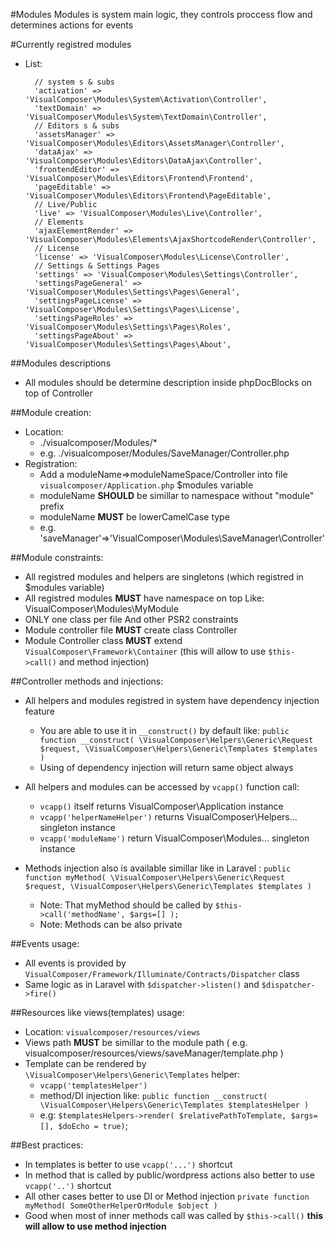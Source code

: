 #Modules
Modules is system main logic, they controls proccess flow and determines actions for events

#Currently registred modules

- List:

	    // system s & subs
	    'activation' => 'VisualComposer\Modules\System\Activation\Controller',
	    'textDomain' => 'VisualComposer\Modules\System\TextDomain\Controller',
	    // Editors s & subs
	    'assetsManager' => 'VisualComposer\Modules\Editors\AssetsManager\Controller',
	    'dataAjax' => 'VisualComposer\Modules\Editors\DataAjax\Controller',
	    'frontendEditor' => 'VisualComposer\Modules\Editors\Frontend\Frontend',
	    'pageEditable' => 'VisualComposer\Modules\Editors\Frontend\PageEditable',
	    // Live/Public
	    'live' => 'VisualComposer\Modules\Live\Controller',
	    // Elements
	    'ajaxElementRender' => 'VisualComposer\Modules\Elements\AjaxShortcodeRender\Controller',
	    // License
	    'license' => 'VisualComposer\Modules\License\Controller',
	    // Settings & Settings Pages
	    'settings' => 'VisualComposer\Modules\Settings\Controller',
	    'settingsPageGeneral' => 'VisualComposer\Modules\Settings\Pages\General',
	    'settingsPageLicense' => 'VisualComposer\Modules\Settings\Pages\License',
	    'settingsPageRoles' => 'VisualComposer\Modules\Settings\Pages\Roles',
	    'settingsPageAbout' => 'VisualComposer\Modules\Settings\Pages\About',

##Modules descriptions
- All modules should be determine description inside phpDocBlocks on top of Controller


##Module creation:
- Location:
	- ./visualcomposer/Modules/*
	- e.g. ./visualcomposer/Modules/SaveManager/Controller.php
- Registration:
	- Add a moduleName=>moduleNameSpace/Controller into file `visualcomposer/Application.php` $modules variable
	- moduleName __SHOULD__ be simillar to namespace without "module" prefix
	- moduleName __MUST__ be lowerCamelCase type
	- e.g. 'saveManager'=>'VisualComposer\Modules\SaveManager\Controller'

##Module constraints:
- All registred modules and helpers are singletons (which registred in $modules variable)
- All registred modules __MUST__ have namespace on top Like: VisualComposer\Modules\MyModule
- ONLY one class per file And other PSR2 constraints
- Module controller file __MUST__ create class Controller
- Module Controller class __MUST__ extend `VisualComposer\Framework\Container` (this will allow to use `$this->call()` and method injection)

##Controller methods and injections:
- All helpers and modules registred in system have dependency injection feature
	* You are able to use it in `__construct()` by default like: `public function __construct( \VisualComposer\Helpers\Generic\Request $request, \VisualComposer\Helpers\Generic\Templates $templates )`
	* Using of dependency injection will return same object always
- All helpers and modules can be accessed by `vcapp()` function call:
	* `vcapp()` itself returns VisualComposer\Application instance
	* `vcapp('helperNameHelper')` returns VisualComposer\Helpers\... singleton instance
	* `vcapp('moduleName')` return VisualComposer\Modules\... singleton instance
	
- Methods injection also is available simillar like in Laravel : `public function myMethod( \VisualComposer\Helpers\Generic\Request $request, \VisualComposer\Helpers\Generic\Templates $templates )`
	* Note: That myMethod should be called by `$this->call('methodName', $args=[] );`
	* Note: Methods can be also private

##Events usage:
- All events is provided by `VisualComposer/Framework/Illuminate/Contracts/Dispatcher` class
- Same logic as in Laravel with `$dispatcher->listen()` and `$dispatcher->fire()`

##Resources like views(templates) usage:
- Location: `visualcomposer/resources/views`
- Views path __MUST__ be simillar to the module path ( e.g. visualcomposer/resources/views/saveManager/template.php )
- Template can be rendered by `\VisualComposer\Helpers\Generic\Templates` helper:
	* `vcapp('templatesHelper')`
	* method/DI injection like: `public function __construct( \VisualComposer\Helpers\Generic\Templates $templatesHelper )`
	* e.g: `$templatesHelpers->render( $relativePathToTemplate, $args=[], $doEcho = true)`;
	
##Best practices:
- In templates is better to use `vcapp('...')` shortcut
- In method that is called by public/wordpress actions also better to use `vcapp('..')` shortcut
- All other cases better to use DI or Method injection `private function myMethod( SomeOtherHelperOrModule $object )`
- Good when most of inner methods call was called by `$this->call()` __this will allow to use method injection__
